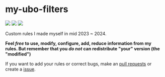 # my-ubo-filters

<a href="https://github.com/PatoFlamejanteTV/my-ubo-filters"><img src="https://img.shields.io/badge/open--source-yes-green"></a>
<a href="https://github.com/PatoFlamejanteTV/my-ubo-filters"><img src="https://img.shields.io/badge/license-ART--2.0-orange"></a> 
<a href="https://github.com/PatoFlamejanteTV/my-ubo-filters"><img src="https://img.shields.io/badge/contributions-welcome-green"></a>

Custom rules I made myself in mid 2023 ~ 2024.

**Feel *free* to use, modify, configure, add, reduce information from my rules. But remember that you *do not* can redistribute "your" version (the "modified")**

If you want to add your rules or correct bugs, make an [pull requests](https://github.com/PatoFlamejanteTV/my-ubo-filters/branches) or create a [issue](https://github.com/PatoFlamejanteTV/my-ubo-filters/issues).
